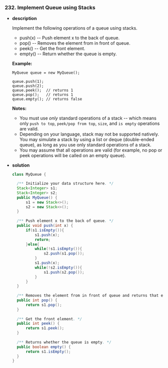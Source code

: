 ### 232. Implement Queue using Stacks

* **description**

  Implement the following operations of a queue using stacks.

  - push(x) -- Push element x to the back of queue.
  - pop() -- Removes the element from in front of queue.
  - peek() -- Get the front element.
  - empty() -- Return whether the queue is empty.

  **Example:**

  ```
  MyQueue queue = new MyQueue();
  
  queue.push(1);
  queue.push(2);  
  queue.peek();  // returns 1
  queue.pop();   // returns 1
  queue.empty(); // returns false
  ```

  **Notes:**

  - You must use *only* standard operations of a stack -- which means only `push to top`, `peek/pop from top`, `size`, and `is empty` operations are valid.
  - Depending on your language, stack may not be supported natively. You may simulate a stack by using a list or deque (double-ended queue), as long as you use only standard operations of a stack.
  - You may assume that all operations are valid (for example, no pop or peek operations will be called on an empty queue).

* **solution**

  ```java
  class MyQueue {
  
  	/** Initialize your data structure here. */
  	Stack<Integer> s1;
  	Stack<Integer> s2;
  	public MyQueue() {
  		s1 = new Stack<>();
  		s2 = new Stack<>();
  	}
  	
  	/** Push element x to the back of queue. */
  	public void push(int x) {
  		if(s1.isEmpty()){
  			s1.push(x);
  			return;
  		}else{
  			while(!s1.isEmpty()){
  				s2.push(s1.pop());
  			}
  			s1.push(x);
  			while(!s2.isEmpty()){
  				s1.push(s2.pop());
  			}
  		}   
  	}
  	
  	/** Removes the element from in front of queue and returns that element. */
  	public int pop() {
  		return s1.pop();
  	}
  	
  	/** Get the front element. */
  	public int peek() {
  		return s1.peek();
  	}
  	
  	/** Returns whether the queue is empty. */
  	public boolean empty() {
  		return s1.isEmpty();
  	}
  }
  
  ```

  

